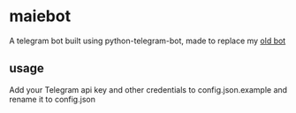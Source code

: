 # maiebot
A telegram bot built using python-telegram-bot, made to replace my [old bot](https://github.com/yagop/telegram-bot)

usage
----------

Add your Telegram api key and other credentials to config.json.example and rename it to config.json